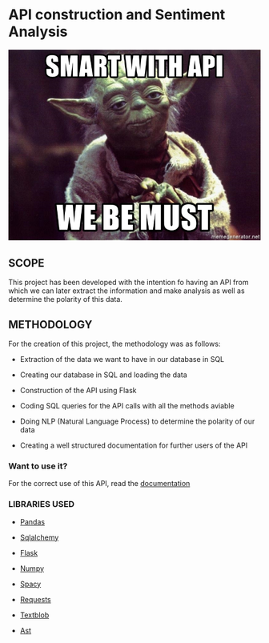 # API construction and Sentiment Analysis

![portada](https://github.com/Jorge-Solana/Rick-and-Morty-sentiment-analysis/blob/main/images/smart-with-api-we-be-must.jpg)


## SCOPE

This project has been developed with the intention fo having an API from which we can later extract the information and make analysis as well as determine the polarity of this data.

## METHODOLOGY

For the creation of this project, the methodology was as follows:

- Extraction of the data we want to have in our database in SQL

- Creating our database in SQL and loading the data

- Construction of the API using Flask

- Coding SQL queries for the API calls with all the methods aviable

- Doing NLP (Natural Language Process) to determine the polarity of our data

- Creating a well structured documentation for further users of the API

### Want to use it?
For the correct use of this API, read the [documentation](http://127.0.0.1:5000/)


### LIBRARIES USED

- [Pandas](https://pandas.pydata.org/)

- [Sqlalchemy](https://www.sqlalchemy.org/)

- [Flask](https://flask.palletsprojects.com/en/2.0.x/)

- [Numpy](https://numpy.org/)

- [Spacy](https://spacy.io/)

- [Requests](https://docs.python-requests.org/en/latest/)

- [Textblob](https://textblob.readthedocs.io/en/dev/)

- [Ast](https://docs.python.org/3/library/ast.html)

